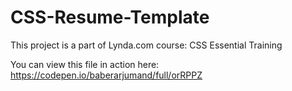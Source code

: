 # CSS-Resume-Template
This project is a part of Lynda.com course: CSS Essential Training

You can view this file in action here: https://codepen.io/baberarjumand/full/orRPPZ
